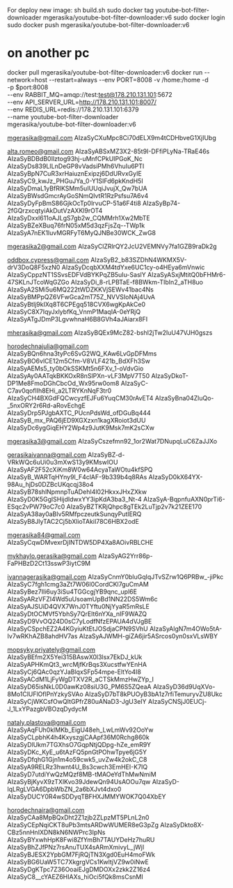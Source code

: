 For deploy new image:
sh build.sh
sudo docker tag youtube-bot-filter-downloader mgerasika/youtube-bot-filter-downloader:v6
sudo docker login
sudo docker push mgerasika/youtube-bot-filter-downloader:v6

# on another pc
docker pull mgerasika/youtube-bot-filter-downloader:v6
docker run --network=host --restart=always --env PORT=8008 -v /home:/home -d \
  -p $port:8008 \
  --env RABBIT_MQ=amqp://test:test@178.210.131.101:5672 \
  --env API_SERVER_URL=http://178.210.131.101:8007/ \
  --env REDIS_URL=redis://178.210.131.101:6379 \
  --name youtube-bot-filter-downloader \
  mgerasika/youtube-bot-filter-downloader:v6

mgerasika@gmail.com
AIzaSyCXuMpc8Ci70dELX9m4tCDHbveG1XjIUbg

alta.romeo@gmail.com
AIzaSyABSxMZ3X2-85t9I-DFfiPLyNa-TRaE46s
AIzaSyBDBdB0Ilztog93hj-uMnfCPkUIPGoK_Nc
AIzaSyDs839LILnDeGP8vVadsiPMh6VhuIu6PTI
AIzaSyBpN7CuR3xrHaiuznExipzj6DdURvxGyIE
AIzaSyC9_kwJz_PHGuJYa_0-Y1SIFd6pkKndH5I
AIzaSyDmaL1yBfRlKSMm5uIUUqiJvujX_Qw7bUA
AIzaSyBWsdGmcrAyGoSNmQIvtR1RzPsfsu7A6v4
AIzaSyDyFpBmS86GjkOcTp0lrvuCP-51a6F4ti8
AIzaSyBp74-2fGQrzxcqtyiAkDutVzAXKl9rOT4
AIzaSyDxxl611oAJLgS7gb2w_CQMMrh1Xw2MbTE
AIzaSyBZeXBuq76frN05xM5d3qzFjsZq--TWp1k
AIzaSyA7nEK1luvMGRFyT6MyQJNBe30WCK_ZwG8

mgerasika2@gmail.com
AIzaSyClZRlrQY2JcU2VEMNVy7fa1GZB9raDk2g

oddbox.cypress@gmail.com
AIzaSyB2_b83SZDhN4WKMX5V-drV3DoQ8F5xzN0
AIzaSyDcqbXXM4tdYxe6UC1cy-o4HEya6mVnwic
AIzaSyCppzNT1SSvsEDFVdBYKPqZB5uIu-SaslY
AIzaSyASxjMtitQ0bFHMr6-47SKLnJTcoWqGZGo
AIzaSyDi_8-rLPBTaE-f8BWkm-TIbIn2_aTH8uo
AIzaSyA2SMi5u6MQ222tWDZKKVjSEWv41bac4Ns
AIzaSyBMPpQZ6VFwGca2mT75Z_NVVSIoNAj4UvA
AIzaSyBtIj9kIXq8T6CPEgq518CVX6wgKpAkCe0
AIzaSyC8X7IqyJxlybfKq_VnmP1MaqIA-0eYRjQ
AIzaSyATgJDmP3LgvwhnaH6B8GVh4aJAiarx8FI


mherasika@gmail.com
AIzaSyBQEx9McZ82-bshI2jTw2IuU47VJH0gszs

horodechnajulia@gmail.com
AIzaSyBQn6hna3tyPc6SvG2WQ_KAw6LvGpDFMms
AIzaSyBO6vlCE12m5Cfm-V8VLF421b_BdXFh3Sw
AIzaSyAEMs5_ty0bOkSSKMt5n6FXv_1-oVdvGio
AIzaSyAy0AATqkBKKOxR8nSlPXn-vLF3MpV7T50
AIzaSyDkoT-DP1Me8FmoDGhCbcOd_Wx95rw0om8
AIzaSyC-C7av0qoflIh8EHi_a2LTRYKnNqF3tr0
AIzaSyCH4BXGdFQCwcyzfEJFu6YuqCM30rAvET4
AIzaSyBna04ZluQo-_5nxORY2r6Rd-aRovEchgE
AIzaSyDrp5PJgbAXTC_PUcnPdsWd_ofDGuBq444
AIzaSyB_mx_PAQ6jED9XGXzxn1kagXRoiot3dUU
AIzaSyDc6ygGiqEHY2Wp4z9JutK9Msk7mK2sCXw


mgerasika3@gmail.com
AIzaSyCszefmn92_1or2Wat7DNupqLuC6ZaJJXo

gerasikaivanna@gmail.com
AIzaSyBZ-d-VRkWQc6uUi0u3mXwS13y9KMswIOU
AIzaSyAF2F52cXiKm8W0w64AcyaTaWOtu4kfSPQ
AIzaSyB_WARTqHYny9l_F4clAF-9b339b4q8RAs
AIzaSyD0kX64YX-98Au_hjDs0DZBcUKqcqj38o4
AIzaSyB78shlNpmnpTuADehI4l02HkxxJHxZXkw
AIzaSyD0K5GglSHijdIdwxYY3ipKdA3ba3_Nt-4
AIzaSyA-BqpnfuAXN0prTi6-ESqc2vPW79oC7c0
AIzaSyBZTKRjQhpc8gTEk2LuTjp2v7k21ZEE170
AIzaSyA38ay0aBIv5RMfpczeutkSunqyPutIERQ
AIzaSyB8JlyTAC2Cj5bXlioTAkiI78C6HBX2odE

mgerasika84@gmail.com
AIzaSyCqwDMvexrDjINTDW5DP4Xa8AOivRBLCHE

mykhaylo.gerasika@gmail.com
AIzaSyAG2Yrr86p-FaPHBzD2Ct13sswP3iytC9M  

ivannagerasika@gmail.com
AIzaSyCnmY0bluGqIqJTvSZrw1Q6PRBw_-jiPkc
AIzaSyC7fgh1cmg3aZt7W06l0CordCKl7guCmAM
AIzaSyBez7IIi6uy3iSu4TGGcgjYB9qnc_upl6E
AIzaSyARzVFZI4Wd5uUsoamUpBd1NN22DS5Wm6c
AIzaSyAJSUiD4QVX7WnJ0TYftu0NjYyaR5mRsLE
AIzaSyDtOCMVf5YbhSy7QrElt6nYXa_nIF9WAZQ
AIzaSyD9VvOQ24D0sC7yLodfNfzEPAUA4dVJgBE
AIzaSyCSpchEZ2A4KGyiuKtEtJOSdjaCPN9SVhU
AIzaSyAlgN7m4OWo5tA-Iv7wRKhAZB8ahdHV7as
AIzaSyAJWMH-giZA6jir5ASrcos0yn0sxVLsWBY

mopsyky.priyately@gmail.com
AIzaSyBEfm2X5Yei315BAswX0l3lsx7EkDJ_kUk
AIzaSyAPHKmQt3_wrcMjfKrBqs3XucstfwYEnHA
AIzaSyCj6QAc0qzYJaBlqxSFp54mpe-EltYo4I8
AIzaSyACdM1LjFyWgDTXV2R_aCTSkMmzHwZYp_I
AIzaSyD65isNkL0D0awKz08siU3G_PM6S5ZQeaA
AIzaSyD36d9UqXVo-8Mo1ClUFlOflPnYzkySVAo
AIzaSyD7bT8kPUOyB3bA1z7rfiTemuryvZU8Ukc
AIzaSyCjWKCsfOwQItGPfrZ80uANaD3-JgU3eIY
AIzaSyCNSjJ0EUCj-J_1LxYPazgbVBOzqDydycM

nataly.plastova@gmail.com
AIzaSyAqFUh0klMKb_EigU48eh_LwLmWv92OoYw
AIzaSyCLpbhK4h4KxyszgjCAApf36M0Rchg860k
AIzaSyDlUkm7TGXhsO7GqpNtjQDpg-hZe_emR9Y
AIzaSyDKc_KyE_u6tAzFQ5pnGtPOhwTpye6jG5Y
AIzaSyDfqhG1Gjn1m4o59cwk5_uvZw4k2okC_C8
AIzaSyA9RELRz3hwnt4U_Bs3cwch3EmHEI-K7IQ
AIzaSyD7utdiYwQzMQzf8MB-tMAOeYdThMwNmiM
AIzaSyBjKyvX9zTXlKvo39JdewQn94UsAOOu7qw
AIzaSyD-lqLRgLVGA6DpbWbZN_2a6bXJvt4dxo0
AIzaSyDUCY0R4wSDDyqTBFHXJMMYWOK7Q04XbEY

horodechnaira@gmail.com
AIzaSyCAa8MpBQxDht2Z1zjb2ZLpzMT5PLnL2n0
AIzaSyCEpNqiCKT8uPb3mtsARDwWUMER8eG3pZg
AIzaSyDkto8X-CBz5nnHnIXDN8kN6NWPrc3IpNs
AIzaSyBYxwhHpK8Fwi8ZfYmBh7TAUYDeHz7huRU
AIzaSyBhZJfPNz7rsAnuTUX4sARmXmivyL_jWjI
AIzaSyBJESX2YpbGM7FjRQjTN3Xgd0EuH4moFWk
AIzaSyBG6UaW5TC7XkgrgVCs1KwltjVZ9w0iNwE
AIzaSyDgKTpc7Z36OoaiEJgDMDOXx2zkk2Z16z4
AIzaSyC8__cYAEZ6HIAXs_hiOci5fQk8msCsnMI



